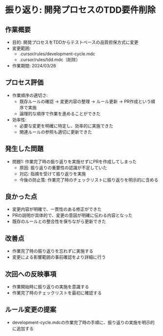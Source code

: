 # 振り返り: 開発プロセスのTDD要件削除

## 作業概要
- 目的: 開発プロセスをTDDからテストベースの品質担保方式に変更
- 変更範囲: 
  - .cursor/rules/development-cycle.mdc
  - .cursor/rules/tdd.mdc（削除）
- 作業期間: 2024/03/26

## プロセス評価
- 作業順序の適切さ: 
  - 既存ルールの確認 → 変更内容の整理 → ルール更新 → PR作成という順序で実施
  - 論理的な順序で作業を進めることができた
- 効率性:
  - 必要な変更を明確に特定し、効率的に実施できた
  - 関連ルールの参照も適切に更新できた

## 発生した問題
- 問題1: 作業完了時の振り返りを実施せずにPRを作成してしまった
  - 原因: 振り返りの重要性の認識が不足していた
  - 対応: 指摘を受けて振り返りを実施
  - 今後の防止策: 作業完了時のチェックリストに振り返りを明示的に含める

## 良かった点
- 変更内容が明確で、一貫性のある修正ができた
- PRの説明が具体的で、変更の意図が明確に伝わる内容となった
- 既存のルールとの整合性を保ちながら更新できた

## 改善点
- 作業完了時の振り返りを忘れずに実施する
- 変更による影響範囲の事前確認をより詳細に行う

## 次回への反映事項
- 作業開始時に振り返りの実施を意識する
- 作業完了時のチェックリストを最初に確認する

## ルール変更の提案
- development-cycle.mdcの作業完了時の手順に、振り返りの実施を明示的に追加する